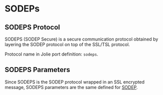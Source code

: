 # SODEPs

## SODEPS Protocol

SODEPS \(SODEP Secure\) is a secure communication protocol obtained by layering the SODEP protocol on top of the SSL/TSL protocol.

Protocol name in Jolie port definition: `sodeps`.

## SODEPS Parameters

Since SODEPS is the SODEP protocol wrapped in an SSL encrypted message, SODEPS parameters are the same defined for [SODEP](https://github.com/jolie/docs/tree/84c930e5e019035d1ee74b0ec1a9a31f2f8dddbb/protocols/ssl/README.md).

